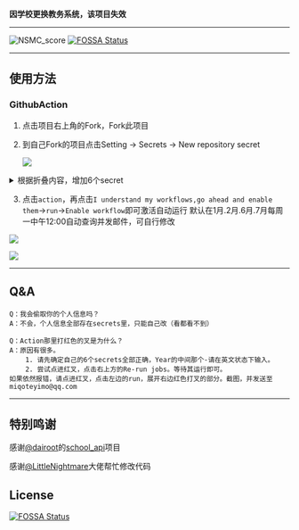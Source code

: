 **因学校更换教务系统，该项目失效**

---

![NSMC_score](https://socialify.git.ci/yimo0908/NSMC_score/image?description=1&forks=1&stargazers=1&theme=Light)
[![FOSSA Status](https://app.fossa.com/api/projects/git%2Bgithub.com%2Fyimo0908%2FNSMC_score.svg?type=shield)](https://app.fossa.com/projects/git%2Bgithub.com%2Fyimo0908%2FNSMC_score?ref=badge_shield)

---

## 使用方法

### GithubAction

1. 点击项目右上角的Fork，Fork此项目

2. 到自己Fork的项目点击Setting → Secrets → New repository secret

   ![](https://github.com/yimo0908/NSMC_score/blob/main/image/1.png)

<details><summary>根据折叠内容，增加6个secret</summary>

Name填写`USERNAME`，Value填写 教务系统登录账号（通常为学号）  

Name填写`PASSWORD`，Value填写 教务系统登录密码  

Name填写`MAIL_ACCOUNT`，Value填写 QQ邮箱地址（`QQ号@qq.com`）  

Name填写`MAIL_KEY`，Value填写 [POP3/SMTP邮箱授权码](https://service.mail.qq.com/cgi-bin/help?subtype=1&id=28&no=1001256)  

Name填写`YEAR`，Value填写 要查询的学年（如`2020-2021`）  

Name填写`TERM` ，Value填写 要查询的学期（如`1`）
![](https://github.com/yimo0908/NSMC_score/blob/main/image/2.png)
</details>

3. 点击`action`，再点击`I understand my workflows,go ahead and enable them`→`run`→`Enable workflow`即可激活自动运行
    默认在1月.2月.6月.7月每周一中午12:00自动查询并发邮件，可自行修改

  ![](https://github.com/yimo0908/NSMC_score/blob/main/image/3.png)

  ![](https://github.com/yimo0908/NSMC_score/blob/main/image/4.png)

---

## Q&A

```
Q：我会偷取你的个人信息吗？
A：不会，个人信息全部存在secrets里，只能自己改（看都看不到）
```
```
Q：Action那里打红色的叉是为什么？
A：原因有很多。
	1. 请先确定自己的6个secrets全部正确，Year的中间那个-请在英文状态下输入。
	2. 尝试点进红叉，点击右上方的Re-run jobs。等待其运行即可。
如果依然报错，请点进红叉，点击左边的run，展开右边红色打叉的部分。截图，并发送至miqoteyimo@qq.com
```

---

##   特别鸣谢

感谢[@dairoot](https://github.com/dairoot)的[school_api](https://github.com/dairoot/school-api)项目

感谢[@LittleNightmare](https://github.com/LittleNightmare)大佬帮忙修改代码

## License
[![FOSSA Status](https://app.fossa.com/api/projects/git%2Bgithub.com%2Fyimo0908%2FNSMC_score.svg?type=large)](https://app.fossa.com/projects/git%2Bgithub.com%2Fyimo0908%2FNSMC_score?ref=badge_large)